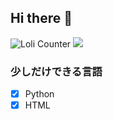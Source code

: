## Hi there 👋
  ![Loli Counter](https://count.getloli.com/get/@:rumiadayo)
 <img src="https://github-readme-stats.vercel.app/api/top-langs/?username=ROBOTofficial&layout=compact">
### 少しだけできる言語
- [x] Python
- [x] HTML
